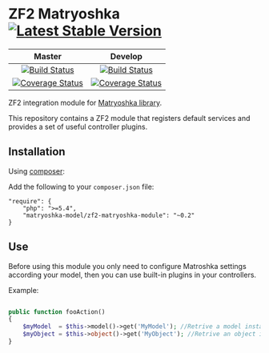 ZF2 Matryoshka [![Latest Stable Version](https://poser.pugx.org/matryoshka-model/zf2-matryoshka-module/v/stable.png)](https://packagist.org/packages/matryoshka-model/zf2-matryoshka-module)
=======================

| Master  | Develop |
|:-------------:|:-------------:|
| [![Build Status](https://secure.travis-ci.org/matryoshka-model/zf2-matryoshka-module.svg?branch=master)](https://travis-ci.org/matryoshka-model/zf2-matryoshka-module)  | [![Build Status](https://secure.travis-ci.org/matryoshka-model/zf2-matryoshka-module.svg?branch=develop)](https://travis-ci.org/matryoshka-model/zf2-matryoshka-module)  |
| [![Coverage Status](https://coveralls.io/repos/matryoshka-model/zf2-matryoshka-module/badge.png?branch=master)](https://coveralls.io/r/matryoshka-model/zf2-matryoshka-module)  | [![Coverage Status](https://coveralls.io/repos/matryoshka-model/zf2-matryoshka-module/badge.png?branch=develop)](https://coveralls.io/r/matryoshka-model/zf2-matryoshka-module)  |


ZF2 integration module for [Matryoshka library](https://github.com/matryoshka-model/matryoshka).

This repository contains a ZF2 module that registers default services and provides a set of useful controller plugins.


Installation
---

Using [composer](http://getcomposer.org/):

Add the following to your `composer.json` file:

    "require": {
        "php": ">=5.4",
        "matryoshka-model/zf2-matryoshka-module": "~0.2"
    }

Use
---

Before using this module you only need to configure Matroshka settings according your model, then you can use built-in plugins in your controllers.

Example:

```php

public function fooAction()
{
	$myModel  = $this->model()->get('MyModel'); //Retrive a model instance through the ModelManager
	$myObject = $this->object()->get('MyObject'); //Retrive an object instance through the ModelManager
}

```